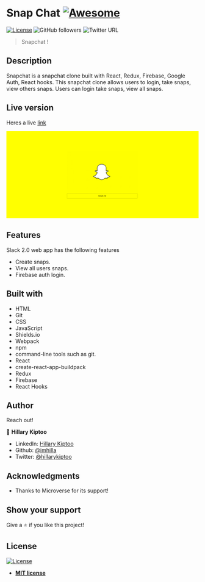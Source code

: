 # Snap Chat [![Awesome](https://cdn.rawgit.com/sindresorhus/awesome/d7305f38d29fed78fa85652e3a63e154dd8e8829/media/badge.svg)](https://github.com/imhilla/snapchat)

[![License](https://img.shields.io/badge/License-MIT-green.svg)]()
![GitHub followers](https://img.shields.io/github/followers/imhilla?label=imhilla&style=social)
![Twitter URL](https://img.shields.io/twitter/follow/hillarykiptoo_?label=Follow&style=social)


>  Snapchat !

## Description

Snapchat is a snapchat clone built with React, Redux, Firebase, Google Auth, React hooks. This snapchat clone allows users to login, take snaps, view others snaps. Users can login take snaps, view all snaps.

## Live version

Heres a live <a href="https://snapchat-387f2.web.app/">link</a>


<img src="./src/images/snap.PNG" alt="">


## Features

Slack 2.0 web  app has the following features
- Create snaps.
- View all users snaps.
- Firebase auth login.

## Built with

- HTML
- Git
- CSS
- JavaScript
- Shields.io
- Webpack
- npm
- command-line tools such as git.
- React
- create-react-app-buildpack
- Redux
- Firebase
- React Hooks

## Author

Reach out!

👤 **Hillary Kiptoo**

- LinkedIn: [Hillary Kiptoo](https://www.linkedin.com/in/hillarykiptoo)
- Github: [@imhilla](https://github.com/imhilla)
- Twitter: [@hillarykiptoo](https://twitter.com/hillarykiptoo_)

## Acknowledgments

- Thanks to Microverse for its support!

## Show your support

Give a ⭐️ if you like this project!

## License

[![License](http://img.shields.io/:license-mit-blue.svg?style=flat-square)](http://badges.mit-license.org)

- **[MIT license](http://opensource.org/licenses/mit-license.php)**
